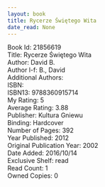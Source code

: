 ```yaml
---
layout: book
title: Rycerze Świętego Wita
date_read: None
---
```


Book Id: 21856619<br />
Title: Rycerze Świętego Wita<br />
Author: David B.<br />
Author l-f: B., David<br />
Additional Authors: <br />
ISBN: <br />
ISBN13: 9788360915714<br />
My Rating: 5<br />
Average Rating: 3.88<br />
Publisher: Kultura Gniewu<br />
Binding: Hardcover<br />
Number of Pages: 392<br />
Year Published: 2012<br />
Original Publication Year: 2002<br />
Date Added: 2016/10/14<br />
Exclusive Shelf: read<br />
Read Count: 1<br />
Owned Copies: 0<br />


